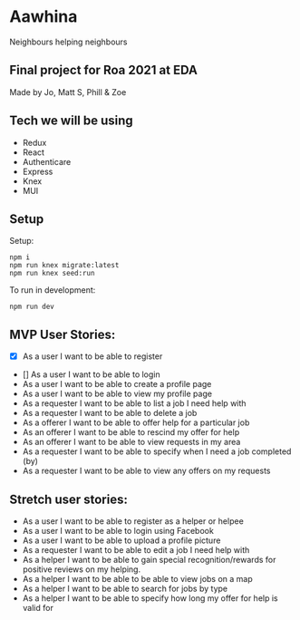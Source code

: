 # Aawhina
 Neighbours helping neighbours
 
## Final project for Roa 2021 at EDA

Made by Jo, Matt S, Phill & Zoe

## Tech we will be using

* Redux
* React
* Authenticare
* Express
* Knex
* MUI


## Setup

Setup:
```
npm i
npm run knex migrate:latest
npm run knex seed:run
``` 

To run in development:
```
npm run dev
```

## MVP User Stories:

- [X] As a user I want to be able to register 
- [] As a user I want to be able to login
- As a user I want to be able to create a profile page
- As a user I want to be able to view my profile page
- As a requester I want to be able to list a job I need help with
- As a requester I want to be able to delete a job
- As a offerer I want to be able to offer help for a particular job
- As an offerer I want to be able to rescind my offer for help
- As an offerer I want to be able to view requests in my area
- As a requester I want to be able to specify when I need a job completed (by)
- As a requester I want to be able to view any offers on my requests


## Stretch user stories:

- As a user I want to be able to register as a helper or helpee
- As a user I want to be able to login using Facebook
- As a user I want to be able to upload a profile picture
- As a requester I want to be able to edit a job I need help with
- As a helper I want to be able to gain special recognition/rewards for positive reviews on my helping.
- As a helper I want to be able to be able to view jobs on a map
- As a helper I want to be able to search for jobs by type
- As a helper I want to be able to specify how long my offer for help is valid for

